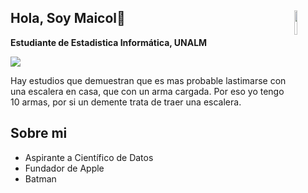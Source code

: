 <!-- README.md -->

<!-- Header Section -->
## <img src="https://www.icegif.com/wp-content/uploads/2023/06/icegif-85.gif" width=10% align=right /> Hola, Soy Maicol👋
**Estudiante de Estadistica Informática, UNALM**
<!-- Imagen -->
<div>
  <img src="https://drawpj.com/wp-content/uploads/2016/05/banner-cp-1.jpg">
</div>

Hay estudios que demuestran que es mas probable lastimarse con una escalera en casa, que con un arma cargada. Por eso yo tengo 10 armas, por si un demente trata de traer una escalera.
<!-- Badges -->

## Sobre mi
- Aspirante a Científico de Datos
- Fundador de Apple
- Batman
